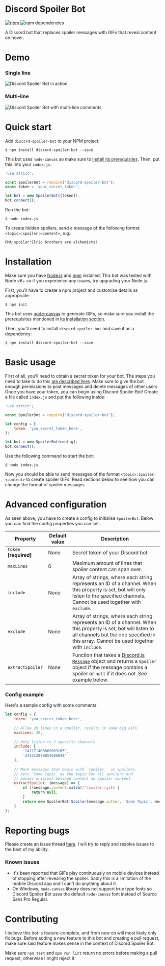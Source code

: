 # Discord Spoiler Bot

[![npm](https://img.shields.io/npm/dt/discord-spoiler-bot.svg)](https://www.npmjs.com/package/discord-spoiler-bot)
![npm dependencies](https://david-dm.org/TimboKZ/discord-spoiler-bot.svg)

A Discord bot that replaces spoiler messages with GIFs that reveal content on hover.

# Demo

### Single line

![Discord Spoiler Bot in action](https://foxypanda-ghost.s3.amazonaws.com/2017/Feb/Spoiler_Bot_One_Line-1487990846207.gif)

### Multi-line

![Discord Spoiler Bot with multi-line comments](https://foxypanda-ghost.s3.amazonaws.com/2017/Feb/Spoiler_Bot_Multiple_Lines-1487991244852.gif)

# Quick start

Add `discord-spoiler-bot` to your NPM project:

```shell
$ npm install discord-spoiler-bot --save
```

This bot uses `node-canvas` so make sure to [install its prerequisites](https://github.com/Automattic/node-canvas#installation). Then, put this into your `index.js`:

```javascript
'use strict';

const SpoilerBot = require('discord-spoiler-bot');
const token = 'your_secret_token';

let bot = new SpoilerBot({token});
bot.connect();
```

Run the bot:

```shell
$ node index.js
```

To create hidden spoilers, send a message of the following format: `<topic>:spoiler:<content>`, e.g.:

```
FMA:spoiler:Elric brothers are alchemists!
```

# Installation

Make sure you have [Node.js](https://nodejs.org/en/) and [npm](https://www.npmjs.com/) installed. This bot was tested with Node v6+ so if you experience any issues, try upgrading your Node.js.

First, you'll have to create a npm project and customise details as appropriate:

```shell
$ npm init
```

This bot uses [node-canvas](https://github.com/Automattic/node-canvas) to generate GIFs, so make sure you install the prerequisites mentioned in [its installation section](https://github.com/Automattic/node-canvas#installation).

Then, you'll need to install `discord-spoiler-bot` and save it as a dependency:

```shell
$ npm install discord-spoiler-bot --save
```

# Basic usage

First of all, you'll need to obtain a secret token for your bot. The steps you need to take to do this [are described here](https://github.com/reactiflux/discord-irc/wiki/Creating-a-discord-bot-&-getting-a-token). Make sure to give the bot enough permissions to post messages and delete messages of other users. Once you have your token, you can begin using Discord Spoiler Bot! Create a file called `index.js` and put the following inside:

```javascript
'use strict';

const SpoilerBot = require('discord-spoiler-bot');

let config = {
    token: 'you_secret_token_here',
};

let bot = new SpoilerBot(config);
bot.connect();
```

Use the following command to start the bot:

```shell
$ node index.js
```

Now you should be able to send messages of the format `<topic>:spoiler:<content>` to create spoiler GIFs. Read sections below to see how you can change the format of spoiler messages.

# Advanced configuration

As seen above, you have to create a config to initialise `SpoilerBot`. Below you can find the config properties you can set.

| Property               | Default value | Description                                                                                                                                                                                                                |
|------------------------|---------------|----------------------------------------------------------------------------------------------------------------------------------------------------------------------------------------------------------------------------|
| `token` **[required]** | None          | Secret token of your Discord bot                                                                                                                                                                                           |
| `maxLines`             | 6             | Maximum amount of lines that spoiler content can span over.                                                                                                                                                                |
| `include`              | None          | Array of strings, where each string represents an ID of a channel. When this property is set, bot will only listen to the specified channels. Cannot be used together with `exclude`.                                      |
| `exclude`              | None          | Array of strings, where each string represents an ID of a channel. When this property is set, bot will listen to all channels but the one specified in this array. Cannot be used together with `include`.                 |
| `extractSpoiler`       | None          | Function that takes a [Discord.js `Message`](https://discord.js.org/#/docs/main/stable/class/Message) object and returns a `Spoiler` object if the message contains a spoiler or `null` if it does not. See example below. |

### Config example

Here's a sample config with some comments:

```javascript
let config = {
    token: 'you_secret_token_here',
    
    // Allow 20 lines in a spoiler, results in some big GIFs
    maxLines: 20,
    
    // Only listen to 2 specific channels
    include: [
        '241271400869003265',
        '241512070854606848'
    ],
    
    // Mark messages that begin with `spoiler:` as spoilers.
    // Sets `Some Topic` as the topic for all spoilers and
    // passes original message content as spoiler content.
    extractSpoiler: (message) => {
        if (!message.content.match(/^spoiler:/gi)) {
            return null;
        }
        return new SpoilerBot.Spoiler(message.author, 'Some Topic', message.content);
    }
};
```

# Reporting bugs

Please create an issue thread [here](https://github.com/TimboKZ/discord-spoiler-bot/issues). I will try to reply and resolve issues to the best of my ability.

### Known issues

* It's been reported that GIFs play continuously on mobile devices instead of stopping after revealing the spoiler. Sadly this is a limitation of the mobile Discord app and I can't do anything about it.
* On Windows, `node-canvas` library does not support true type fonts so Discord Spoiler Bot uses the default `node-canvas` font instead of Source Sans Pro Regular. 

# Contributing

I believe this bot is feature-complete, and from now on will most likely only fix bugs. Before adding a new feature to this bot and creating a pull request, make sure said feature makes sense in the context of Discord Spoiler Bot.

Make sure `npm test` and `npm run lint` return no errors before making a pull request, otherwise I might reject it.